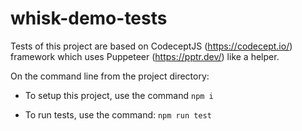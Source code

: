 # whisk-demo-tests

Tests of this project are based on CodeceptJS (https://codecept.io/) framework which uses Puppeteer (https://pptr.dev/) like a helper.

On the command line from the project directory:

 - To setup this project, use the command `npm i`

 - To run tests, use the command: `npm run test`

